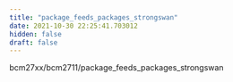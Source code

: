 ```yaml
---
title: "package_feeds_packages_strongswan"
date: 2021-10-30 22:25:41.703012
hidden: false
draft: false
---
```


bcm27xx/bcm2711/package_feeds_packages_strongswan

